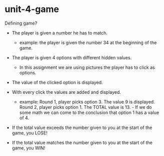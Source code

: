 # unit-4-game

Defining game?
- The player is given a number he has to match.
    - example: the player is given the number 34 at the beginning of the game.

- The player is given 4 options with different hidden values.
    - In this assignment we are using pictures the player has to click as options.

- The value of the clicked option is displayed.

- With every click the values are added and displayed.
    - example: Round 1, player picks option 3. The value 9 is displayed.
               Round 2, player picks option 1. The TOTAL value is 13. 
               - If we do some math we can come to the conclusion that option 1 has a value of 4.

- If the total value exceeds the number given to you at the start of the game, you LOSE!
- If the total value matches the number given to you at the start of the game, you WIN!

 